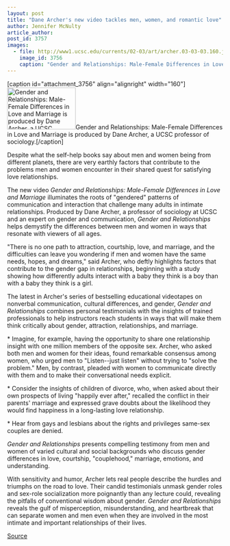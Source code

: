 ```yaml
---
layout: post
title: "Dane Archer's new video tackles men, women, and romantic love"
author: Jennifer McNulty
article_author: 
post_id: 3757
images:
  - file: http://www1.ucsc.edu/currents/02-03/art/archer.03-03-03.160.jpg
    image_id: 3756
    caption: "Gender and Relationships: Male-Female Differences in Love and Marriage is produced by Dane Archer, a UCSC professor of sociology."
---
```


[caption id="attachment_3756" align="alignright" width="160"]<a href="http://dev-ucsc-news.pantheonsite.io/wp-content/uploads/2003/03/archer.03-03-03.160.jpg"><img class="size-full wp-image-3756" src="http://dev-ucsc-news.pantheonsite.io/wp-content/uploads/2003/03/archer.03-03-03.160.jpg" alt="Gender and Relationships: Male-Female Differences in Love and Marriage is produced by Dane Archer, a UCSC professor of sociology." width="160" height="98" /></a>Gender and Relationships: Male-Female Differences in Love and Marriage is produced by Dane Archer, a UCSC professor of sociology.[/caption]
<p>
  Despite what the self-help books say about men and women being from different planets, there are very earthly factors that contribute to the problems men and women encounter in their shared quest for satisfying love relationships.
</p>
<p>
  The new video <i>Gender and Relationships: Male-Female Differences in Love and Marriage</i> illuminates the roots of "gendered" patterns of communication and interaction that challenge many adults in intimate relationships. Produced by Dane Archer, a professor of sociology at UCSC and an expert on gender and communication, <i>Gender and Relationships</i> helps demystify the differences between men and women in ways that resonate with viewers of all ages.<br>
</p>
<p>
  "There is no one path to attraction, courtship, love, and marriage, and the difficulties can leave you wondering if men and women have the same needs, hopes, and dreams," said Archer, who deftly highlights factors that contribute to the gender gap in relationships, beginning with a study showing how differently adults interact with a baby they think is a boy than with a baby they think is a girl.<br>
</p>
<p>
  The latest in Archer's series of bestselling educational videotapes on nonverbal communication, cultural differences, and gender, <i>Gender and Relationships</i> combines personal testimonials with the insights of trained professionals to help instructors reach students in ways that will make them think critically about gender, attraction, relationships, and marriage.
</p>
<p>
  * Imagine, for example, having the opportunity to share one relationship insight with one million members of the opposite sex. Archer, who asked both men and women for their ideas, found remarkable consensus among women, who urged men to "Listen--just listen" without trying to "solve the problem." Men, by contrast, pleaded with women to communicate directly with them and to make their conversational needs explicit.
</p>
<p>
  * Consider the insights of children of divorce, who, when asked about their own prospects of living "happily ever after," recalled the conflict in their parents' marriage and expressed grave doubts about the likelihood they would find happiness in a long-lasting love relationship.
</p>
<p>
  * Hear from gays and lesbians about the rights and privileges same-sex couples are denied.<br>
</p>
<p>
  <i>Gender and Relationships</i> presents compelling testimony from men and women of varied cultural and social backgrounds who discuss gender differences in love, courtship, "couplehood," marriage, emotions, and understanding.<br>
</p>
<p>
  With sensitivity and humor, Archer lets real people describe the hurdles and triumphs on the road to love. Their candid testimonials unmask gender roles and sex-role socialization more poignantly than any lecture could, revealing the pitfalls of conventional wisdom about gender. <i>Gender and Relationships</i> reveals the gulf of misperception, misunderstanding, and heartbreak that can separate women and men even when they are involved in the most intimate and important relationships of their lives.
</p>
<p><a href="http://www1.ucsc.edu/currents/02-03/03-03/archer.html" title="Permalink to archer">Source</a></p>
